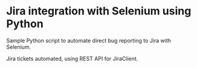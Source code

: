 # Jira integration with Selenium using Python

Sample Python script to automate direct bug reporting to Jira with Selenium.

Jira tickets automated, using REST API for JiraClient.
